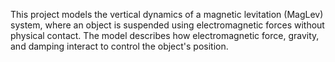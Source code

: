 This project models the vertical dynamics of a magnetic levitation (MagLev) system, where an object is suspended using electromagnetic forces without physical contact. 
The model describes how electromagnetic force, gravity, and damping interact to control the object's position.
